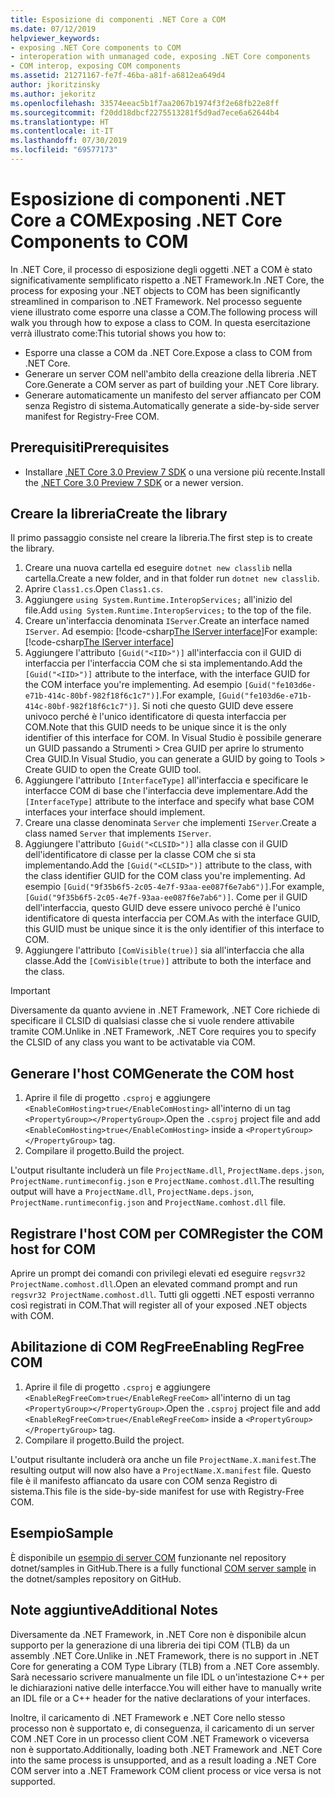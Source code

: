 ```yaml
---
title: Esposizione di componenti .NET Core a COM
ms.date: 07/12/2019
helpviewer_keywords:
- exposing .NET Core components to COM
- interoperation with unmanaged code, exposing .NET Core components
- COM interop, exposing COM components
ms.assetid: 21271167-fe7f-46ba-a81f-a6812ea649d4
author: jkoritzinsky
ms.author: jekoritz
ms.openlocfilehash: 33574eeac5b1f7aa2067b1974f3f2e68fb22e8ff
ms.sourcegitcommit: f20dd18dbcf2275513281f5d9ad7ece6a62644b4
ms.translationtype: HT
ms.contentlocale: it-IT
ms.lasthandoff: 07/30/2019
ms.locfileid: "69577173"
---
```

# <a name="exposing-net-core-components-to-com"></a><span data-ttu-id="436af-102">Esposizione di componenti .NET Core a COM</span><span class="sxs-lookup"><span data-stu-id="436af-102">Exposing .NET Core Components to COM</span></span>

<span data-ttu-id="436af-103">In .NET Core, il processo di esposizione degli oggetti .NET a COM è stato significativamente semplificato rispetto a .NET Framework.</span><span class="sxs-lookup"><span data-stu-id="436af-103">In .NET Core, the process for exposing your .NET objects to COM has been significantly streamlined in comparison to .NET Framework.</span></span> <span data-ttu-id="436af-104">Nel processo seguente viene illustrato come esporre una classe a COM.</span><span class="sxs-lookup"><span data-stu-id="436af-104">The following process will walk you through how to expose a class to COM.</span></span> <span data-ttu-id="436af-105">In questa esercitazione verrà illustrato come:</span><span class="sxs-lookup"><span data-stu-id="436af-105">This tutorial shows you how to:</span></span>

- <span data-ttu-id="436af-106">Esporre una classe a COM da .NET Core.</span><span class="sxs-lookup"><span data-stu-id="436af-106">Expose a class to COM from .NET Core.</span></span>
- <span data-ttu-id="436af-107">Generare un server COM nell'ambito della creazione della libreria .NET Core.</span><span class="sxs-lookup"><span data-stu-id="436af-107">Generate a COM server as part of building your .NET Core library.</span></span>
- <span data-ttu-id="436af-108">Generare automaticamente un manifesto del server affiancato per COM senza Registro di sistema.</span><span class="sxs-lookup"><span data-stu-id="436af-108">Automatically generate a side-by-side server manifest for Registry-Free COM.</span></span>

## <a name="prerequisites"></a><span data-ttu-id="436af-109">Prerequisiti</span><span class="sxs-lookup"><span data-stu-id="436af-109">Prerequisites</span></span>

- <span data-ttu-id="436af-110">Installare [.NET Core 3.0 Preview 7 SDK](https://www.microsoft.com/net/core) o una versione più recente.</span><span class="sxs-lookup"><span data-stu-id="436af-110">Install the [.NET Core 3.0 Preview 7 SDK](https://www.microsoft.com/net/core) or a newer version.</span></span>

## <a name="create-the-library"></a><span data-ttu-id="436af-111">Creare la libreria</span><span class="sxs-lookup"><span data-stu-id="436af-111">Create the library</span></span>

<span data-ttu-id="436af-112">Il primo passaggio consiste nel creare la libreria.</span><span class="sxs-lookup"><span data-stu-id="436af-112">The first step is to create the library.</span></span>

1. <span data-ttu-id="436af-113">Creare una nuova cartella ed eseguire `dotnet new classlib` nella cartella.</span><span class="sxs-lookup"><span data-stu-id="436af-113">Create a new folder, and in that folder run `dotnet new classlib`.</span></span>
2. <span data-ttu-id="436af-114">Aprire `Class1.cs`.</span><span class="sxs-lookup"><span data-stu-id="436af-114">Open `Class1.cs`.</span></span>
3. <span data-ttu-id="436af-115">Aggiungere `using System.Runtime.InteropServices;` all'inizio del file.</span><span class="sxs-lookup"><span data-stu-id="436af-115">Add `using System.Runtime.InteropServices;` to the top of the file.</span></span>
4. <span data-ttu-id="436af-116">Creare un'interfaccia denominata `IServer`.</span><span class="sxs-lookup"><span data-stu-id="436af-116">Create an interface named `IServer`.</span></span> <span data-ttu-id="436af-117">Ad esempio: [!code-csharp[The IServer interface](~/samples/core/extensions/COMServerDemo/COMContract/IServer.cs)]</span><span class="sxs-lookup"><span data-stu-id="436af-117">For example: [!code-csharp[The IServer interface](~/samples/core/extensions/COMServerDemo/COMContract/IServer.cs)]</span></span>
5. <span data-ttu-id="436af-118">Aggiungere l'attributo `[Guid("<IID>")]` all'interfaccia con il GUID di interfaccia per l'interfaccia COM che si sta implementando.</span><span class="sxs-lookup"><span data-stu-id="436af-118">Add the `[Guid("<IID>")]` attribute to the interface, with the interface GUID for the COM interface you're implementing.</span></span> <span data-ttu-id="436af-119">Ad esempio `[Guid("fe103d6e-e71b-414c-80bf-982f18f6c1c7")]`.</span><span class="sxs-lookup"><span data-stu-id="436af-119">For example, `[Guid("fe103d6e-e71b-414c-80bf-982f18f6c1c7")]`.</span></span> <span data-ttu-id="436af-120">Si noti che questo GUID deve essere univoco perché è l'unico identificatore di questa interfaccia per COM.</span><span class="sxs-lookup"><span data-stu-id="436af-120">Note that this GUID needs to be unique since it is the only identifier of this interface for COM.</span></span> <span data-ttu-id="436af-121">In Visual Studio è possibile generare un GUID passando a Strumenti > Crea GUID per aprire lo strumento Crea GUID.</span><span class="sxs-lookup"><span data-stu-id="436af-121">In Visual Studio, you can generate a GUID by going to Tools > Create GUID to open the Create GUID tool.</span></span>
6. <span data-ttu-id="436af-122">Aggiungere l'attributo `[InterfaceType]` all'interfaccia e specificare le interfacce COM di base che l'interfaccia deve implementare.</span><span class="sxs-lookup"><span data-stu-id="436af-122">Add the `[InterfaceType]` attribute to the interface and specify what base COM interfaces your interface should implement.</span></span>
7. <span data-ttu-id="436af-123">Creare una classe denominata `Server` che implementi `IServer`.</span><span class="sxs-lookup"><span data-stu-id="436af-123">Create a class named `Server` that implements `IServer`.</span></span>
8. <span data-ttu-id="436af-124">Aggiungere l'attributo `[Guid("<CLSID>")]` alla classe con il GUID dell'identificatore di classe per la classe COM che si sta implementando.</span><span class="sxs-lookup"><span data-stu-id="436af-124">Add the `[Guid("<CLSID>")]` attribute to the class, with the class identifier GUID for the COM class you're implementing.</span></span> <span data-ttu-id="436af-125">Ad esempio `[Guid("9f35b6f5-2c05-4e7f-93aa-ee087f6e7ab6")]`.</span><span class="sxs-lookup"><span data-stu-id="436af-125">For example, `[Guid("9f35b6f5-2c05-4e7f-93aa-ee087f6e7ab6")]`.</span></span> <span data-ttu-id="436af-126">Come per il GUID dell'interfaccia, questo GUID deve essere univoco perché è l'unico identificatore di questa interfaccia per COM.</span><span class="sxs-lookup"><span data-stu-id="436af-126">As with the interface GUID, this GUID must be unique since it is the only identifier of this interface to COM.</span></span>
9. <span data-ttu-id="436af-127">Aggiungere l'attributo `[ComVisible(true)]` sia all'interfaccia che alla classe.</span><span class="sxs-lookup"><span data-stu-id="436af-127">Add the `[ComVisible(true)]` attribute to both the interface and the class.</span></span>

> [!IMPORTANT]
> <span data-ttu-id="436af-128">Diversamente da quanto avviene in .NET Framework, .NET Core richiede di specificare il CLSID di qualsiasi classe che si vuole rendere attivabile tramite COM.</span><span class="sxs-lookup"><span data-stu-id="436af-128">Unlike in .NET Framework, .NET Core requires you to specify the CLSID of any class you want to be activatable via COM.</span></span>

## <a name="generate-the-com-host"></a><span data-ttu-id="436af-129">Generare l'host COM</span><span class="sxs-lookup"><span data-stu-id="436af-129">Generate the COM host</span></span>

1. <span data-ttu-id="436af-130">Aprire il file di progetto `.csproj` e aggiungere `<EnableComHosting>true</EnableComHosting>` all'interno di un tag `<PropertyGroup></PropertyGroup>`.</span><span class="sxs-lookup"><span data-stu-id="436af-130">Open the `.csproj` project file and add `<EnableComHosting>true</EnableComHosting>` inside a `<PropertyGroup></PropertyGroup>` tag.</span></span>
2. <span data-ttu-id="436af-131">Compilare il progetto.</span><span class="sxs-lookup"><span data-stu-id="436af-131">Build the project.</span></span>

<span data-ttu-id="436af-132">L'output risultante includerà un file `ProjectName.dll`, `ProjectName.deps.json`, `ProjectName.runtimeconfig.json` e `ProjectName.comhost.dll`.</span><span class="sxs-lookup"><span data-stu-id="436af-132">The resulting output will have a `ProjectName.dll`, `ProjectName.deps.json`, `ProjectName.runtimeconfig.json` and `ProjectName.comhost.dll` file.</span></span>

## <a name="register-the-com-host-for-com"></a><span data-ttu-id="436af-133">Registrare l'host COM per COM</span><span class="sxs-lookup"><span data-stu-id="436af-133">Register the COM host for COM</span></span>

<span data-ttu-id="436af-134">Aprire un prompt dei comandi con privilegi elevati ed eseguire `regsvr32 ProjectName.comhost.dll`.</span><span class="sxs-lookup"><span data-stu-id="436af-134">Open an elevated command prompt and run `regsvr32 ProjectName.comhost.dll`.</span></span> <span data-ttu-id="436af-135">Tutti gli oggetti .NET esposti verranno così registrati in COM.</span><span class="sxs-lookup"><span data-stu-id="436af-135">That will register all of your exposed .NET objects with COM.</span></span>

## <a name="enabling-regfree-com"></a><span data-ttu-id="436af-136">Abilitazione di COM RegFree</span><span class="sxs-lookup"><span data-stu-id="436af-136">Enabling RegFree COM</span></span>

1. <span data-ttu-id="436af-137">Aprire il file di progetto `.csproj` e aggiungere `<EnableRegFreeCom>true</EnableRegFreeCom>` all'interno di un tag `<PropertyGroup></PropertyGroup>`.</span><span class="sxs-lookup"><span data-stu-id="436af-137">Open the `.csproj` project file and add `<EnableRegFreeCom>true</EnableRegFreeCom>` inside a `<PropertyGroup></PropertyGroup>` tag.</span></span>
2. <span data-ttu-id="436af-138">Compilare il progetto.</span><span class="sxs-lookup"><span data-stu-id="436af-138">Build the project.</span></span>

<span data-ttu-id="436af-139">L'output risultante includerà ora anche un file `ProjectName.X.manifest`.</span><span class="sxs-lookup"><span data-stu-id="436af-139">The resulting output will now also have a `ProjectName.X.manifest` file.</span></span> <span data-ttu-id="436af-140">Questo file è il manifesto affiancato da usare con COM senza Registro di sistema.</span><span class="sxs-lookup"><span data-stu-id="436af-140">This file is the side-by-side manifest for use with Registry-Free COM.</span></span>

## <a name="sample"></a><span data-ttu-id="436af-141">Esempio</span><span class="sxs-lookup"><span data-stu-id="436af-141">Sample</span></span>

<span data-ttu-id="436af-142">È disponibile un [esempio di server COM](https://github.com/dotnet/samples/tree/master/core/extensions/COMServerDemo) funzionante nel repository dotnet/samples in GitHub.</span><span class="sxs-lookup"><span data-stu-id="436af-142">There is a fully functional [COM server sample](https://github.com/dotnet/samples/tree/master/core/extensions/COMServerDemo) in the dotnet/samples repository on GitHub.</span></span>

## <a name="additional-notes"></a><span data-ttu-id="436af-143">Note aggiuntive</span><span class="sxs-lookup"><span data-stu-id="436af-143">Additional Notes</span></span>

<span data-ttu-id="436af-144">Diversamente da .NET Framework, in .NET Core non è disponibile alcun supporto per la generazione di una libreria dei tipi COM (TLB) da un assembly .NET Core.</span><span class="sxs-lookup"><span data-stu-id="436af-144">Unlike in .NET Framework, there is no support in .NET Core for generating a COM Type Library (TLB) from a .NET Core assembly.</span></span> <span data-ttu-id="436af-145">Sarà necessario scrivere manualmente un file IDL o un'intestazione C++ per le dichiarazioni native delle interfacce.</span><span class="sxs-lookup"><span data-stu-id="436af-145">You will either have to manually write an IDL file or a C++ header for the native declarations of your interfaces.</span></span>

<span data-ttu-id="436af-146">Inoltre, il caricamento di .NET Framework e .NET Core nello stesso processo non è supportato e, di conseguenza, il caricamento di un server COM .NET Core in un processo client COM .NET Framework o viceversa non è supportato.</span><span class="sxs-lookup"><span data-stu-id="436af-146">Additionally, loading both .NET Framework and .NET Core into the same process is unsupported, and as a result loading a .NET Core COM server into a .NET Framework COM client process or vice versa is not supported.</span></span>
